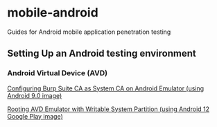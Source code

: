 # mobile-android
Guides for Android mobile application penetration testing

## Setting Up an Android testing environment

### Android Virtual Device (AVD)

[Configuring Burp Suite CA as System CA on Android Emulator (using Android 9.0 image)](https://github.com/bwinsight/mobile-android/blob/main/burp-ca-as-system-cert.md)

[Rooting AVD Emulator with Writable System Partition (using Android 12 Google Play image)](https://github.com/bwinsight/mobile-android/blob/main/rooting-avd-emulator-with-writable-system.md)
